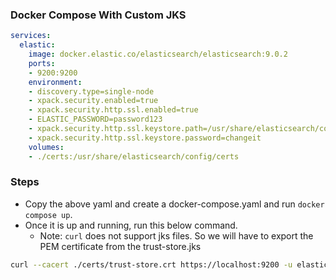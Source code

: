 
### Docker Compose With Custom JKS

```yaml
services:
  elastic:
    image: docker.elastic.co/elasticsearch/elasticsearch:9.0.2
    ports:
    - 9200:9200
    environment:
    - discovery.type=single-node
    - xpack.security.enabled=true
    - xpack.security.http.ssl.enabled=true
    - ELASTIC_PASSWORD=password123
    - xpack.security.http.ssl.keystore.path=/usr/share/elasticsearch/config/certs/elastic.keystore.jks
    - xpack.security.http.ssl.keystore.password=changeit
    volumes:
    - ./certs:/usr/share/elasticsearch/config/certs   
```

### Steps

- Copy the above yaml and create a docker-compose.yaml and run `docker compose up`.
- Once it is up and running, run this below command.
    - Note: `curl` does not support jks files. So we will have to export the PEM certificate from the trust-store.jks
```sh
curl --cacert ./certs/trust-store.crt https://localhost:9200 -u elastic:password123 
```

